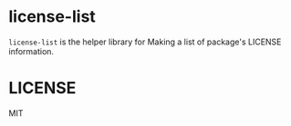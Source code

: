 # license-list

`license-list` is the helper library for Making a list of package's LICENSE information.


# LICENSE

MIT
